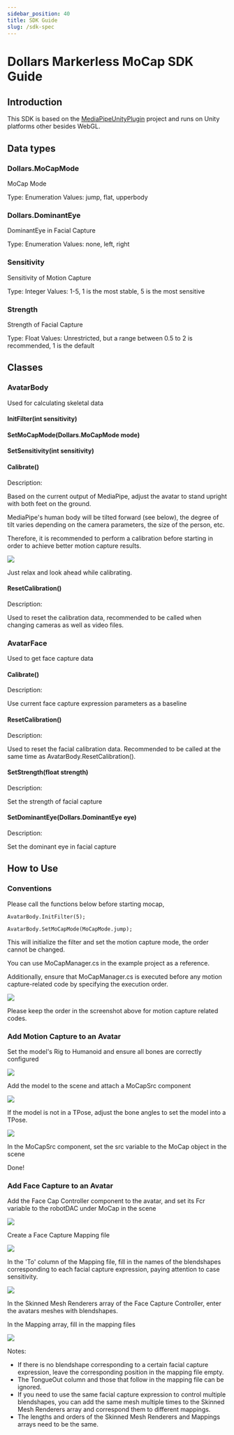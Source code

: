 ```yaml
---
sidebar_position: 40
title: SDK Guide
slug: /sdk-spec
---
```


# Dollars Markerless MoCap SDK Guide

## Introduction

This SDK is based on the [MediaPipeUnityPlugin](https://github.com/homuler/MediaPipeUnityPlugin) project and runs on Unity platforms other besides WebGL.

## Data types

### Dollars.MoCapMode

MoCap Mode

Type: Enumeration
Values: jump, flat, upperbody

### Dollars.DominantEye

DominantEye in Facial Capture

Type: Enumeration
Values: none, left, right

### Sensitivity

Sensitivity of Motion Capture

Type: Integer
Values: 1-5, 1 is the most stable, 5 is the most sensitive

### Strength

Strength of Facial Capture

Type: Float
Values: Unrestricted, but a range between 0.5 to 2 is recommended, 1 is the default

## Classes

### AvatarBody

Used for calculating skeletal data

#### InitFilter(int sensitivity)

#### SetMoCapMode(Dollars.MoCapMode mode)

#### SetSensitivity(int sensitivity)

#### Calibrate()

Description:

Based on the current output of MediaPipe, adjust the avatar to stand upright with both feet on the ground.

MediaPipe's human body will be tilted forward (see below), the degree of tilt varies depending on the camera parameters, the size of the person, etc.

Therefore, it is recommended to perform a calibration before starting in order to achieve better motion capture results.

![](../img/mediapipe.png#center)

Just relax and look ahead while calibrating.

#### ResetCalibration()

Description:

Used to reset the calibration data, recommended to be called when changing cameras as well as video files.

### AvatarFace

Used to get face capture data

#### Calibrate()

Description:

Use current face capture expression parameters as a baseline

#### ResetCalibration()

Description:

Used to reset the facial calibration data.
Recommended to be called at the same time as AvatarBody.ResetCalibration().

#### SetStrength(float strength)

Description:

Set the strength of facial capture

#### SetDominantEye(Dollars.DominantEye eye)

Description:

Set the dominant eye in facial capture

## How to Use

### Conventions

Please call the functions below before starting mocap,

`AvatarBody.InitFilter(5);`

`AvatarBody.SetMoCapMode(MoCapMode.jump);`

This will initialize the filter and set the motion capture mode, the order cannot be changed.

You can use MoCapManager.cs in the example project as a reference.

Additionally, ensure that MoCapManager.cs is executed before any motion capture-related code by specifying the execution order.

![](../img/execution.png)

Please keep the order in the screenshot above for motion capture related codes.

### Add Motion Capture to an Avatar

Set the model's Rig to Humanoid and ensure all bones are correctly configured

![](../img/sdk-spec1.png)

Add the model to the scene and attach a MoCapSrc component

![](../img/sdk-spec2.png)

If the model is not in a TPose, adjust the bone angles to set the model into a TPose.

![](../img/sdk-spec3.png)

In the MoCapSrc component, set the src variable to the MoCap object in the scene

Done!

### Add Face Capture to an Avatar

Add the Face Cap Controller component to the avatar, and set its Fcr variable to the robotDAC under MoCap in the scene

![](../img/sdk-spec4.png)

Create a Face Capture Mapping file

![](../img/sdk-spec5.png)

In the 'To' column of the Mapping file, fill in the names of the blendshapes corresponding to each facial capture expression, paying attention to case sensitivity.

![](../img/sdk-spec6.png)

In the Skinned Mesh Renderers array of the Face Capture Controller, enter the avatars meshes with blendshapes.

In the Mapping array, fill in the mapping files

![](../img/sdk-spec7.png)

Notes:

- If there is no blendshape corresponding to a certain facial capture expression, leave the corresponding position in the mapping file empty.
- The TongueOut column and those that follow in the mapping file can be ignored.
- If you need to use the same facial capture expression to control multiple blendshapes, you can add the same mesh multiple times to the Skinned Mesh Renderers array and correspond them to different mappings.
- The lengths and orders of the Skinned Mesh Renderers and Mappings arrays need to be the same.